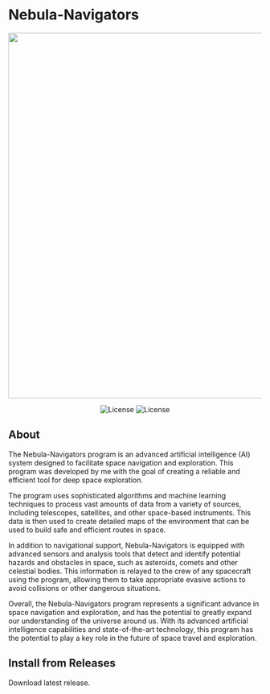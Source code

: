 # Nebula-Navigators

<p align="center">
      <img src="https://i.pinimg.com/564x/20/9e/cf/209ecfddf48b906b19f97f4ee35f32ad.jpg" Project Logo Url" width="726">
</p>

<p align="center">
   <img src="https://img.shields.io/badge/Virsion-v1.0(AGPL--3.0)-blue" alt="License">
   <img src="https://img.shields.io/badge/license-AGPL--3.0-green" alt="License">
</p>

## About

The Nebula-Navigators program is an advanced artificial intelligence (AI) system designed to facilitate space navigation and exploration. This program was developed by me with the goal of creating a reliable and efficient tool for deep space exploration.

The program uses sophisticated algorithms and machine learning techniques to process vast amounts of data from a variety of sources, including telescopes, satellites, and other space-based instruments. This data is then used to create detailed maps of the environment that can be used to build safe and efficient routes in space.

In addition to navigational support, Nebula-Navigators is equipped with advanced sensors and analysis tools that detect and identify potential hazards and obstacles in space, such as asteroids, comets and other celestial bodies. This information is relayed to the crew of any spacecraft using the program, allowing them to take appropriate evasive actions to avoid collisions or other dangerous situations.

Overall, the Nebula-Navigators program represents a significant advance in space navigation and exploration, and has the potential to greatly expand our understanding of the universe around us. With its advanced artificial intelligence capabilities and state-of-the-art technology, this program has the potential to play a key role in the future of space travel and exploration.


## Install from Releases

Download latest release.
